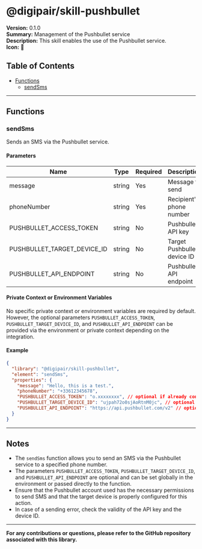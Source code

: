 # @digipair/skill-pushbullet

**Version:** 0.1.0  
**Summary:** Management of the Pushbullet service  
**Description:** This skill enables the use of the Pushbullet service.  
**Icon:** 💬

## Table of Contents

- [Functions](#functions)
  - [sendSms](#sendsms)

---

## Functions

### sendSms

Sends an SMS via the Pushbullet service.

#### Parameters

| Name                        | Type   | Required | Description                 |
| --------------------------- | ------ | -------- | --------------------------- |
| message                     | string | Yes      | Message to send             |
| phoneNumber                 | string | Yes      | Recipient's phone number    |
| PUSHBULLET_ACCESS_TOKEN     | string | No       | Pushbullet API key          |
| PUSHBULLET_TARGET_DEVICE_ID | string | No       | Target Pushbullet device ID |
| PUSHBULLET_API_ENDPOINT     | string | No       | Pushbullet API endpoint     |

#### Private Context or Environment Variables

No specific private context or environment variables are required by default.  
However, the optional parameters `PUSHBULLET_ACCESS_TOKEN`, `PUSHBULLET_TARGET_DEVICE_ID`, and `PUSHBULLET_API_ENDPOINT` can be provided via the environment or private context depending on the integration.

#### Example

```json
{
  "library": "@digipair/skill-pushbullet",
  "element": "sendSms",
  "properties": {
    "message": "Hello, this is a test.",
    "phoneNumber": "+33612345678",
    "PUSHBULLET_ACCESS_TOKEN": "o.xxxxxxxx", // optional if already configured
    "PUSHBULLET_TARGET_DEVICE_ID": "ujpah72o0sjAoRtnM0jc", // optional
    "PUSHBULLET_API_ENDPOINT": "https://api.pushbullet.com/v2" // optional
  }
}
```

---

## Notes

- The `sendSms` function allows you to send an SMS via the Pushbullet service to a specified phone number.
- The parameters `PUSHBULLET_ACCESS_TOKEN`, `PUSHBULLET_TARGET_DEVICE_ID`, and `PUSHBULLET_API_ENDPOINT` are optional and can be set globally in the environment or passed directly to the function.
- Ensure that the Pushbullet account used has the necessary permissions to send SMS and that the target device is properly configured for this action.
- In case of a sending error, check the validity of the API key and the device ID.

---

**For any contributions or questions, please refer to the GitHub repository associated with this library.**
